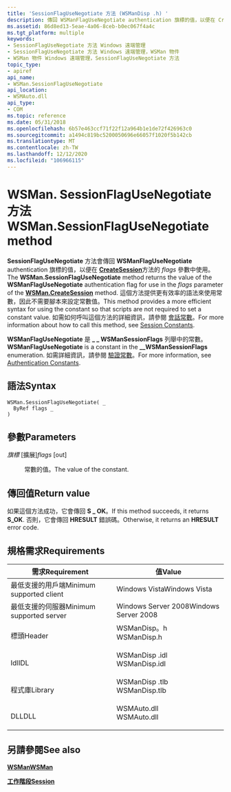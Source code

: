```yaml
---
title: 'SessionFlagUseNegotiate 方法 (WSManDisp .h) '
description: 傳回 WSManFlagUseNegotiate authentication 旗標的值，以便在 CreateSession 方法的 flags 參數中使用。
ms.assetid: 86d8ed13-5eae-4a06-8ceb-b0ec067f4a4c
ms.tgt_platform: multiple
keywords:
- SessionFlagUseNegotiate 方法 Windows 遠端管理
- SessionFlagUseNegotiate 方法 Windows 遠端管理，WSMan 物件
- WSMan 物件 Windows 遠端管理，SessionFlagUseNegotiate 方法
topic_type:
- apiref
api_name:
- WSMan.SessionFlagUseNegotiate
api_location:
- WSMAuto.dll
api_type:
- COM
ms.topic: reference
ms.date: 05/31/2018
ms.openlocfilehash: 6b57e463ccf71f22f12a964b1e1de72f426963c0
ms.sourcegitcommit: a1494c819bc5200050696e66057f1020f5b142cb
ms.translationtype: MT
ms.contentlocale: zh-TW
ms.lasthandoff: 12/12/2020
ms.locfileid: "106966115"
---
```

# <a name="wsmansessionflagusenegotiate-method"></a><span data-ttu-id="ed4ac-106">WSMan. SessionFlagUseNegotiate 方法</span><span class="sxs-lookup"><span data-stu-id="ed4ac-106">WSMan.SessionFlagUseNegotiate method</span></span>

<span data-ttu-id="ed4ac-107">**SessionFlagUseNegotiate** 方法會傳回 **WSManFlagUseNegotiate** authentication 旗標的值，以便在 [**CreateSession**](wsman-createsession.md)方法的 *flags* 參數中使用。</span><span class="sxs-lookup"><span data-stu-id="ed4ac-107">The **WSMan.SessionFlagUseNegotiate** method returns the value of the **WSManFlagUseNegotiate** authentication flag for use in the *flags* parameter of the [**WSMan.CreateSession**](wsman-createsession.md) method.</span></span> <span data-ttu-id="ed4ac-108">這個方法提供更有效率的語法來使用常數，因此不需要腳本來設定常數值。</span><span class="sxs-lookup"><span data-stu-id="ed4ac-108">This method provides a more efficient syntax for using the constant so that scripts are not required to set a constant value.</span></span> <span data-ttu-id="ed4ac-109">如需如何呼叫這個方法的詳細資訊，請參閱 [會話常數](session-constants.md)。</span><span class="sxs-lookup"><span data-stu-id="ed4ac-109">For more information about how to call this method, see [Session Constants](session-constants.md).</span></span>

<span data-ttu-id="ed4ac-110">**WSManFlagUseNegotiate** 是 **\_ \_ WSManSessionFlags** 列舉中的常數。</span><span class="sxs-lookup"><span data-stu-id="ed4ac-110">**WSManFlagUseNegotiate** is a constant in the **\_\_WSManSessionFlags** enumeration.</span></span> <span data-ttu-id="ed4ac-111">如需詳細資訊，請參閱 [驗證常數](authentication-constants.md)。</span><span class="sxs-lookup"><span data-stu-id="ed4ac-111">For more information, see [Authentication Constants](authentication-constants.md).</span></span>

## <a name="syntax"></a><span data-ttu-id="ed4ac-112">語法</span><span class="sxs-lookup"><span data-stu-id="ed4ac-112">Syntax</span></span>


```VB
WSMan.SessionFlagUseNegotiate( _
  ByRef flags _
)
```



## <a name="parameters"></a><span data-ttu-id="ed4ac-113">參數</span><span class="sxs-lookup"><span data-stu-id="ed4ac-113">Parameters</span></span>

<dl> <dt>

<span data-ttu-id="ed4ac-114">*旗標* \[擴展\]</span><span class="sxs-lookup"><span data-stu-id="ed4ac-114">*flags* \[out\]</span></span>
</dt> <dd>

<span data-ttu-id="ed4ac-115">常數的值。</span><span class="sxs-lookup"><span data-stu-id="ed4ac-115">The value of the constant.</span></span>

</dd> </dl>

## <a name="return-value"></a><span data-ttu-id="ed4ac-116">傳回值</span><span class="sxs-lookup"><span data-stu-id="ed4ac-116">Return value</span></span>

<span data-ttu-id="ed4ac-117">如果這個方法成功，它會傳回 **S \_ OK**。</span><span class="sxs-lookup"><span data-stu-id="ed4ac-117">If this method succeeds, it returns **S\_OK**.</span></span> <span data-ttu-id="ed4ac-118">否則，它會傳回 **HRESULT** 錯誤碼。</span><span class="sxs-lookup"><span data-stu-id="ed4ac-118">Otherwise, it returns an **HRESULT** error code.</span></span>

## <a name="requirements"></a><span data-ttu-id="ed4ac-119">規格需求</span><span class="sxs-lookup"><span data-stu-id="ed4ac-119">Requirements</span></span>



| <span data-ttu-id="ed4ac-120">需求</span><span class="sxs-lookup"><span data-stu-id="ed4ac-120">Requirement</span></span> | <span data-ttu-id="ed4ac-121">值</span><span class="sxs-lookup"><span data-stu-id="ed4ac-121">Value</span></span> |
|-------------------------------------|------------------------------------------------------------------------------------------|
| <span data-ttu-id="ed4ac-122">最低支援的用戶端</span><span class="sxs-lookup"><span data-stu-id="ed4ac-122">Minimum supported client</span></span><br/> | <span data-ttu-id="ed4ac-123">Windows Vista</span><span class="sxs-lookup"><span data-stu-id="ed4ac-123">Windows Vista</span></span><br/>                                                                 |
| <span data-ttu-id="ed4ac-124">最低支援的伺服器</span><span class="sxs-lookup"><span data-stu-id="ed4ac-124">Minimum supported server</span></span><br/> | <span data-ttu-id="ed4ac-125">Windows Server 2008</span><span class="sxs-lookup"><span data-stu-id="ed4ac-125">Windows Server 2008</span></span><br/>                                                           |
| <span data-ttu-id="ed4ac-126">標頭</span><span class="sxs-lookup"><span data-stu-id="ed4ac-126">Header</span></span><br/>                   | <dl> <span data-ttu-id="ed4ac-127"><dt>WSManDisp。h</dt></span><span class="sxs-lookup"><span data-stu-id="ed4ac-127"><dt>WSManDisp.h</dt></span></span> </dl>   |
| <span data-ttu-id="ed4ac-128">Idl</span><span class="sxs-lookup"><span data-stu-id="ed4ac-128">IDL</span></span><br/>                      | <dl> <span data-ttu-id="ed4ac-129"><dt>WSManDisp .idl</dt></span><span class="sxs-lookup"><span data-stu-id="ed4ac-129"><dt>WSManDisp.idl</dt></span></span> </dl> |
| <span data-ttu-id="ed4ac-130">程式庫</span><span class="sxs-lookup"><span data-stu-id="ed4ac-130">Library</span></span><br/>                  | <dl> <span data-ttu-id="ed4ac-131"><dt>WSManDisp .tlb</dt></span><span class="sxs-lookup"><span data-stu-id="ed4ac-131"><dt>WSManDisp.tlb</dt></span></span> </dl> |
| <span data-ttu-id="ed4ac-132">DLL</span><span class="sxs-lookup"><span data-stu-id="ed4ac-132">DLL</span></span><br/>                      | <dl> <span data-ttu-id="ed4ac-133"><dt>WSMAuto.dll</dt></span><span class="sxs-lookup"><span data-stu-id="ed4ac-133"><dt>WSMAuto.dll</dt></span></span> </dl>   |



## <a name="see-also"></a><span data-ttu-id="ed4ac-134">另請參閱</span><span class="sxs-lookup"><span data-stu-id="ed4ac-134">See also</span></span>

<dl> <dt>

[<span data-ttu-id="ed4ac-135">**WSMan**</span><span class="sxs-lookup"><span data-stu-id="ed4ac-135">**WSMan**</span></span>](wsman.md)
</dt> <dt>

[<span data-ttu-id="ed4ac-136">**工作階段**</span><span class="sxs-lookup"><span data-stu-id="ed4ac-136">**Session**</span></span>](session.md)
</dt> </dl>

 

 





